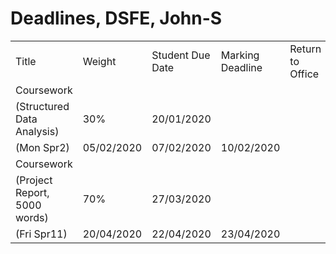 # Deadlines, DSFE, John-S

|||||||
|--- |--- |--- |--- |--- |--- |
|Title|Weight|Student Due Date|Marking Deadline|Return to Office|Release|
|Coursework
 (Structured Data Analysis)|30%|20/01/2020
(Mon Spr2)|05/02/2020|07/02/2020|10/02/2020|
|Coursework
 (Project Report, 5000 words)|70%|27/03/2020
(Fri Spr11)|20/04/2020|22/04/2020|23/04/2020|
